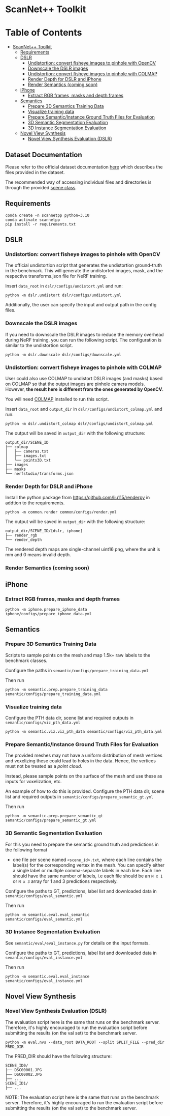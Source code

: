 # ScanNet++ Toolkit

Table of Contents
=================

* [ScanNet++ Toolkit](#scannet-toolkit)
   * [Requirements](#requirements)
   * [DSLR](#dslr)
      * [Undistortion: convert fisheye images to pinhole with OpenCV](#undistortion-convert-fisheye-images-to-pinhole-with-opencv)
      * [Downscale the DSLR images](#downscale-the-dslr-images)
      * [Undistortion: convert fisheye images to pinhole with COLMAP](#undistortion-convert-fisheye-images-to-pinhole-with-colmap)
      * [Render Depth for DSLR and iPhone](#render-depth-for-dslr-and-iphone)
      * [Render Semantics (coming soon)](#render-semantics-coming-soon)
   * [iPhone](#iphone)
      * [Extract RGB frames, masks and depth frames](#extract-rgb-frames-masks-and-depth-frames)
   * [Semantics](#semantics)
      * [Prepare 3D Semantics Training Data](#prepare-3d-semantics-training-data)
      * [Visualize training data](#visualize-training-data)
      * [Prepare Semantic/Instance Ground Truth Files for Evaluation](#prepare-semanticinstance-ground-truth-files-for-evaluation)
      * [3D Semantic Segmentation Evaluation](#3d-semantic-segmentation-evaluation)
      * [3D Instance Segmentation Evaluation](#3d-instance-segmentation-evaluation)
   * [Novel View Synthesis](#novel-view-synthesis)
      * [Novel View Synthesis Evaluation (DSLR)](#novel-view-synthesis-evaluation-dslr)

<!-- Created by https://github.com/ekalinin/github-markdown-toc -->

## Dataset Documentation
Please refer to the official dataset documentation [here](https://kaldir.vc.in.tum.de/scannetpp/) which describes the files provided in the dataset.

The recommended way of accessing individual files and directories is through the provided [scene class](common/scene_release.py).

## Requirements
```
conda create -n scannetpp python=3.10
conda activate scannetpp
pip install -r requirements.txt
```

## DSLR

### Undistortion: convert fisheye images to pinhole with OpenCV
The official undistortion script that generates the undistortion ground-truth in the benchmark. This will generate the undistorted images, mask, and the respective transforms.json file for NeRF training.

Insert `data_root` in `dslr/configs/undistort.yml` and run:
```
python -m dslr.undistort dslr/configs/undistort.yml
```
Additionally, the user can specify the input and output path in the config files.

### Downscale the DSLR images
If you need to downscale the DSLR images to reduce the memory overhead during NeRF training, you can run the following script. The configuration is similar to the undistortion script.

```
python -m dslr.downscale dslr/configs/downscale.yml

```


### Undistortion: convert fisheye images to pinhole with COLMAP
User could also use COLMAP to undistort DSLR images (and masks) based on COLMAP so that the output images are pinhole camera models. However, **the result here is different from the ones generated by OpenCV**.

You will need [COLMAP](https://colmap.github.io/) installed to run this script.

Insert `data_root` and `output_dir` in `dslr/configs/undistort_colmap.yml` and run:
```
python -m dslr.undistort_colmap dslr/configs/undistort_colmap.yml
```
The output will be saved in `output_dir` with the following structure:
```
output_dir/SCENE_ID
├── colmap
│   ├── cameras.txt
│   ├── images.txt
│   └── points3D.txt
├── images
├── masks
└── nerfstudio/transforms.json
```

### Render Depth for DSLR and iPhone

Install the python package from https://github.com/liu115/renderpy in addtion to the requirements.

```
python -m common.render common/configs/render.yml
```
The output will be saved in `output_dir` with the following structure:
```
output_dir/SCENE_ID/[dslr, iphone]
├── render_rgb
└── render_depth
```
The rendered depth maps are single-channel uint16 png, where the unit is mm and 0 means invalid depth.

### Render Semantics (coming soon)

## iPhone
### Extract RGB frames, masks and depth frames
```
python -m iphone.prepare_iphone_data iphone/configs/prepare_iphone_data.yml
```


## Semantics

### Prepare 3D Semantics Training Data
Scripts to sample points on the mesh and map 1.5k+ raw labels to the benchmark classes.

Configure the paths in `semantic/configs/prepare_training_data.yml`


Then run
```
python -m semantic.prep.prepare_training_data semantic/configs/prepare_training_data.yml
```

### Visualize training data

Configure the PTH data dir, scene list and required outputs in `semantic/configs/viz_pth_data.yml`
```
python -m semantic.viz.viz_pth_data semantic/configs/viz_pth_data.yml
```

### Prepare Semantic/Instance Ground Truth Files for Evaluation
The provided meshes may not have a uniform distribution of mesh 
vertices and voxelizing these could lead to holes in the data.
Hence, the vertices must not be treated as a *point cloud*. 

Instead, please sample points on the surface of the mesh and use
these as inputs for voxelization, etc.

An example of how to do this is provided. Configure the PTH data dir, 
scene list and required outputs in
`semantic/configs/prepare_semantic_gt.yml`

Then run 
```
python -m semantic.prep.prepare_semantic_gt semantic/configs/prepare_semantic_gt.yml
```

### 3D Semantic Segmentation Evaluation
For this you need to prepare the semantic ground truth and predictions in the following format
- one file per scene named `<scene_id>.txt`, where each line contains the
label(s) for the corresponding vertex in the mesh. You can specify either a single label
or multiple comma-separate labels in each line. Each line should have the same number of labels, i.e
each file should be an `N x 1` or `N x 3` array for 1 and 3 predictions respectively.

Configure the paths to GT, predictions, label list and downloaded data in `semantic/configs/eval_semantic.yml`

Then run
```
python -m semantic.eval.eval_semantic semantic/configs/eval_semantic.yml
```

### 3D Instance Segmentation Evaluation

See `semantic/eval/eval_instance.py` for details on the input formats.

Configure the paths to GT, predictions, label list and downloaded data in `semantic/configs/eval_instance.yml`

Then run
```
python -m semantic.eval.eval_instance semantic/configs/eval_instance.yml
```

## Novel View Synthesis
### Novel View Synthesis Evaluation (DSLR)
The evaluation script here is the same that runs on the benchmark server. Therefore, it's highly encouraged to run the evaluation script before submitting the results (on the val set) to the benchmark server.


```
python -m eval.nvs --data_root DATA_ROOT --split SPLIT_FILE --pred_dir PRED_DIR
```

The PRED_DIR should have the following structure:
```
SCENE_ID0/
├── DSC00001.JPG
├── DSC00002.JPG
├── ...
SCENE_ID1/
├── ...
```

NOTE:
The evaluation script here is the same that runs on the benchmark server. Therefore, it's highly encouraged to run the evaluation script before submitting the results (on the val set) to the benchmark server.
